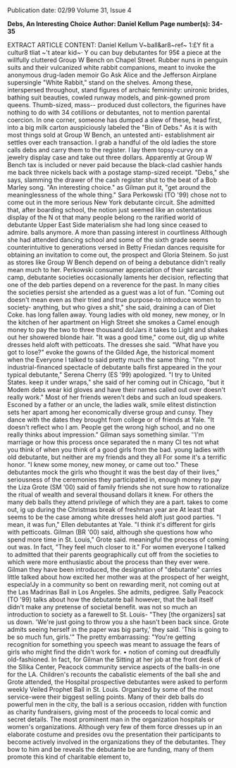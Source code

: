 Publication date: 02/99
Volume 31, Issue 4

**Debs, An Interesting Choice**
**Author: Daniel Kellum**
**Page number(s): 34-35**

EXTRACT ARTICLE CONTENT:
Daniel Kellum 
V~ball&ar8~ref~ 
1:£Y fit a cultur8 tliat ~'t 
atear kid~· 
Y
ou can buy debutantes for 95¢ a piece at the willfully 
cluttered Group W Bench on Chapel Street. Rubber nuns in 
penguin suits and their vulcanized white rabbit companions, 
meant to invoke the anonymous drug-laden memoir Go Ask 
Alice and the Jefferson Airplane supersingle "White Rabbit," stand on 
the shelves. Among these, interspersed throughout, stand figures of 
archaic femininity: unironic brides, bathing suit beauties, cowled 
runway models, and pink-gowned prom queens. Thumb-sized, mass--
produced dust collectors, the figurines have nothing to do with 
34 
cotillions or debutantes, not to mention parental coercion. 
In one corner, someone has dumped a slew of these, head first, 
into a big milk carton auspiciously labeled the "Bin of Debs." As it is 
with most things sold at Group W Bench, an untested anti-
establishment air settles over each transaction. 
I grab a handful of the old ladies the store calls debs and carry 
them to the register. I lay them topsy-curvy on a jewelry display case 
and take out three dollars. Apparently at Group W Bench tax is 
included or never paid because the black-clad cashier hands me back 
three nickels back with a postage stamp-sized receipt. 
"Debs," she says, slamming the drawer of the cash register shut to 
the beat of a Bob Marley song. "An interesting choice." 
as Gilman put it, "get around the meaninglessness of the whole thing." 
Sara Perkowski (TO '99) chose not to come out in the more 
serious New York debutante circuit. She admitted that, after boarding 
school, the notion just seemed like an ostentatious display of the 
N
ot that many people belong ro the rarified world of debutante 
Upper East Side materialism she had long since ceased to admire. 
balls anymore. A more than passing interest in courtliness 
Although she had attended dancing school and some of the sixth grade 
seems counterintuitive to generations versed in Betty Friedan 
dances requisite for obtaining an invitation to come out, the prospect 
and Gloria Steinem. So just as stores like Group W Bench depend on 
of being a debutance didn't really mean much to her. Perkowski 
consumer appreciation of their sarcastic camp, debutante societies 
occasionally laments her decision, reflecting that one of the deb parties 
depend on a reverence for the past. In many cities the societies persist 
she artended as a guest was a lot of fun. "Coming out doesn't mean 
even as their tried and true purpose-to introduce women to society-
anything, but who gives a shit," she said, draining a can of Diet Coke. 
has long fallen away. Young ladies with old money, new money, or 
In the kitchen of her apartment on High Street she smokes a Camel 
enough money to pay the two to three thousand do!Jars it takes to 
Light and shakes out her showered blonde hair. "It was a good time," 
come out, dig up white dresses held aloft with petticoats. The dresses 
she said. "What have you got to lose?" 
evoke the gowns of the Gilded Age, the historical moment when the 
Everyone I talked to said pretty much the same thing. "I'm not 
industrial-financed spectacle of debutante balls first appeared in the 
your typical debutante," Serena Cherry (ES '99) apologized. "I try to 
United States. 
keep it under wraps," she said of her coming out in Chicago, "but it 
Modem debs wear kid gloves and have their names called out over 
doesn't really work." Most of her friends weren't debs and such an 
loud speakers. Esconed by a father or an uncle, the ladies walk, smile 
elitest distinction sets her apart among her economically diverse group 
and cunsy. They dance with the dates they brought from college or 
of friends at Yale. "It doesn't reflect who I am. People get the wrong 
high school, and no one really thinks about 
impression." Gilman says something similar. ''I'm 
marriage or how this process once separated the 
n many Cl tes 
not what you think of when you think of a 
good girls from the bad. 
young ladies with old 
debutante, but neither are my friends and they all 
For some it's a terrific honor. "I knew some 
money, new money, or 
came out too." These debutantes mock the 
girls who thought it was the best day of their lives," 
seriousness of the ceremonies they participated in, 
enough money to pay the 
Liza Grote (SM '00) said of family friends she 
not sure how to rationalize the ritual of wealth and 
several thousand dollars it 
knew. For others the many deb balls they attend 
privilege of which they are a part. 
takes to come out, ig up 
during the Christmas break of freshman year are 
At least that seems to be the case among 
white dresses held aloft 
just good parties. "I mean, it was fun," Ellen 
debutantes at Yale. "I think it's different for girls 
with petticoats. 
Gilman (BR '00) said, although she questions how 
who spend more time in St. Louis," Grote said. 
meaningful the process of coming out was. In fact, 
"They feel much closer to it." For women 
everyone I talked to admitted that their parents 
geographically cut off from the societies to which 
were more enthusiastic about the process than they ever were. Gilman 
they have been introduced, the designation of "debutante" carries little 
talked about how excited her mother was at the prospect of her 
weight, especia!Jy in a community so bent on rewarding merit, not 
coming out at the Las Madrinas Ball in Los Angeles. She admits, 
pedigree. Sally Peacock (TO '99) talks about how the debutante ball 
however, that the ball itself didn't make any pretense of societal benefit. 
was not so much an introduction to society as a farewell to St. Louis-
"They [the organizers] sat us down. 'We're just going to throw you a 
she hasn't been back since. Grote admits seeing herself in the paper was 
big party,' they said. 'This is going to be so much fun, girls.'" The 
pretty embarrassing: "You're getting recognition for something you 
speech was meant to assuage the fears of girls who might find the 
didn't work for. • 
notion of coming out dreadfully old-fashioned. In fact, for Gilman the 
Sitting at her job at the front desk of the Sllika Center, Peacock 
community service aspects of the balls-in one for the LA. Children's 
recounts the cabalistic elements of the ball she and Grote attended, the 
Hospital prospective debutantes were asked to perform weekly 
Veiled Prophet Ball in St. Louis. Organized by some of the most 
service-were their biggest selling points. Many of their deb balls do 
powerful men in the city, the ball is a serious occasion, ridden with 
function as charity fundraisers, giving most of the proceeds to local 
comic and secret details. The most prominent man in the organization 
hospitals or women's organizations. Although very few of them force 
dresses up in an elaborate costume and presides ovu the presentation 
their participants to become actively involved in the organizations they 
of the debutantes. They bow to him and be reveals the debutante be 
are funding, many of them promote this kind of charitable element to,